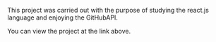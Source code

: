 This project was carried out with the purpose of studying the react.js language and enjoying the GitHubAPI.

You can view the project at the link above.
